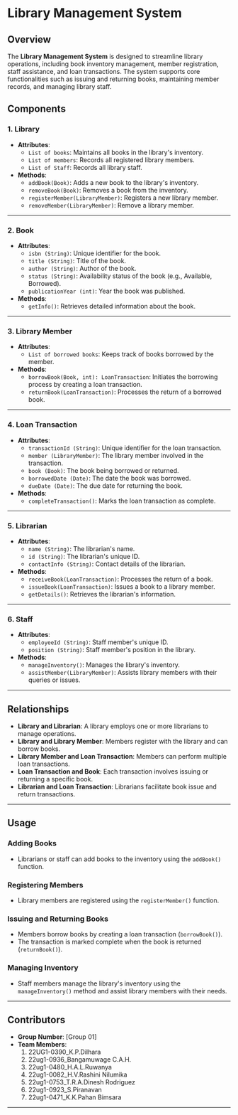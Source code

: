 # Library Management System

## Overview
The **Library Management System** is designed to streamline library operations, including book inventory management, member registration, staff assistance, and loan transactions. The system supports core functionalities such as issuing and returning books, maintaining member records, and managing library staff.

## Components

### 1. Library
- **Attributes**:
  - `List of books`: Maintains all books in the library's inventory.
  - `List of members`: Records all registered library members.
  - `List of Staff`: Records all library staff.
- **Methods**:
  - `addBook(Book)`: Adds a new book to the library's inventory.
  - `removeBook(Book)`: Removes a book from the inventory.
  - `registerMember(LibraryMember)`: Registers a new library member.
  - `removeMember(LibraryMember)`: Remove a library member.

---

### 2. Book
- **Attributes**:
  - `isbn (String)`: Unique identifier for the book.
  - `title (String)`: Title of the book.
  - `author (String)`: Author of the book.
  - `status (String)`: Availability status of the book (e.g., Available, Borrowed).
  - `publicationYear (int)`: Year the book was published.
- **Methods**:
  - `getInfo()`: Retrieves detailed information about the book.

---

### 3. Library Member
- **Attributes**:
  - `List of borrowed books`: Keeps track of books borrowed by the member.
- **Methods**:
  - `borrowBook(Book, int): LoanTransaction`: Initiates the borrowing process by creating a loan transaction.
  - `returnBook(LoanTransaction)`: Processes the return of a borrowed book.

---

### 4. Loan Transaction
- **Attributes**:
  - `transactionId (String)`: Unique identifier for the loan transaction.
  - `member (LibraryMember)`: The library member involved in the transaction.
  - `book (Book)`: The book being borrowed or returned.
  - `borrowedDate (Date)`: The date the book was borrowed.
  - `dueDate (Date)`: The due date for returning the book.
- **Methods**:
  - `completeTransaction()`: Marks the loan transaction as complete.

---

### 5. Librarian
- **Attributes**:
  - `name (String)`: The librarian's name.
  - `id (String)`: The librarian's unique ID.
  - `contactInfo (String)`: Contact details of the librarian.
- **Methods**:
  - `receiveBook(LoanTransaction)`: Processes the return of a book.
  - `issueBook(LoanTransaction)`: Issues a book to a library member.
  - `getDetails()`: Retrieves the librarian's information.

---

### 6. Staff
- **Attributes**:
  - `employeeId (String)`: Staff member's unique ID.
  - `position (String)`: Staff member's position in the library.
- **Methods**:
  - `manageInventory()`: Manages the library's inventory.
  - `assistMember(LibraryMember)`: Assists library members with their queries or issues.

---

## Relationships

- **Library and Librarian**: A library employs one or more librarians to manage operations.
- **Library and Library Member**: Members register with the library and can borrow books.
- **Library Member and Loan Transaction**: Members can perform multiple loan transactions.
- **Loan Transaction and Book**: Each transaction involves issuing or returning a specific book.
- **Librarian and Loan Transaction**: Librarians facilitate book issue and return transactions.

---

## Usage

### Adding Books
- Librarians or staff can add books to the inventory using the `addBook()` function.

### Registering Members
- Library members are registered using the `registerMember()` function.

### Issuing and Returning Books
- Members borrow books by creating a loan transaction (`borrowBook()`).
- The transaction is marked complete when the book is returned (`returnBook()`).

### Managing Inventory
- Staff members manage the library's inventory using the `manageInventory()` method and assist library members with their needs.

---

## Contributors
- **Group Number**: [Group 01]
- **Team Members**:
  1. 22UG1-0390_K.P.Dilhara
  2. 22ug1-0936_Bangamuwage C.A.H.
  3. 22ug1-0480_H.A.L.Ruwanya
  4. 22ug1-0082_H.V.Rashini Nilumika
  5. 22ug1-0753_T.R.A.Dinesh Rodriguez
  6. 22ug1-0923_S.Piranavan
  7. 22ug1-0471_K.K.Pahan Bimsara

---

